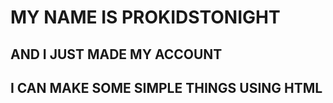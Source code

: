 <H1>MY NAME IS PROKIDSTONIGHT</H1>
<H2>AND I JUST MADE MY ACCOUNT </H2>
<H2>I CAN MAKE SOME SIMPLE THINGS USING HTML</H2>
